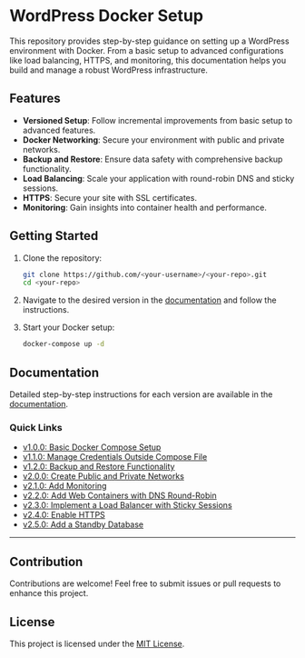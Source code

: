 # WordPress Docker Setup

This repository provides step-by-step guidance on setting up a WordPress environment with Docker. From a basic setup to advanced configurations like load balancing, HTTPS, and monitoring, this documentation helps you build and manage a robust WordPress infrastructure.

## Features

- **Versioned Setup**: Follow incremental improvements from basic setup to advanced features.
- **Docker Networking**: Secure your environment with public and private networks.
- **Backup and Restore**: Ensure data safety with comprehensive backup functionality.
- **Load Balancing**: Scale your application with round-robin DNS and sticky sessions.
- **HTTPS**: Secure your site with SSL certificates.
- **Monitoring**: Gain insights into container health and performance.

## Getting Started

1. Clone the repository:
   ```bash
   git clone https://github.com/<your-username>/<your-repo>.git
   cd <your-repo>
   ```

2. Navigate to the desired version in the [documentation](docs/index.md) and follow the instructions.

3. Start your Docker setup:
   ```bash
   docker-compose up -d
   ```

## Documentation

Detailed step-by-step instructions for each version are available in the [documentation](docs/index.md).

### Quick Links
- [v1.0.0: Basic Docker Compose Setup](docs/v1.0.0-basic-docker-compose.md)
- [v1.1.0: Manage Credentials Outside Compose File](docs/v1.1.0-manage-credentials.md)
- [v1.2.0: Backup and Restore Functionality](docs/v1.2.0-backup-restore.md)
- [v2.0.0: Create Public and Private Networks](docs/v2.0.0-public-private-network.md)
- [v2.1.0: Add Monitoring](docs/v2.1.0-add-monitoring.md)
- [v2.2.0: Add Web Containers with DNS Round-Robin](v2.2.0-web-dns-round-robin.md)
- [v2.3.0: Implement a Load Balancer with Sticky Sessions](v2.3.0-load-balancer-sticky-sessions.md)
- [v2.4.0: Enable HTTPS](v2.4.0-enable-https.md)  
- [v2.5.0: Add a Standby Database](v2.5.0-standby-database.md)

---

## Contribution

Contributions are welcome! Feel free to submit issues or pull requests to enhance this project.

## License

This project is licensed under the [MIT License](LICENSE).
